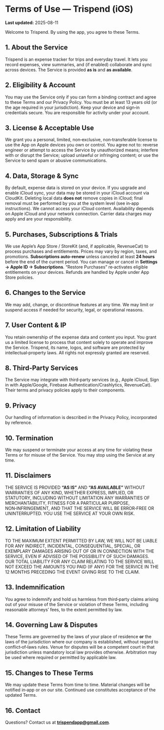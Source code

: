 # Terms of Use — Trispend (iOS)

**Last updated:** 2025-08-11

Welcome to Trispend. By using the app, you agree to these Terms.

## 1. About the Service
Trispend is an expense tracker for trips and everyday travel. It lets you record expenses, view summaries, and (if enabled) collaborate and sync across devices. The Service is provided **as is** and **as available**.

## 2. Eligibility & Account
You may use the Service only if you can form a binding contract and agree to these Terms and our Privacy Policy. You must be at least 13 years old (or the age required in your jurisdiction). Keep your device and sign‑in credentials secure. You are responsible for activity under your account.

## 3. License & Acceptable Use
We grant you a personal, limited, non‑exclusive, non‑transferable license to use the App on Apple devices you own or control. You agree not to: reverse engineer or attempt to access the Service by unauthorized means; interfere with or disrupt the Service; upload unlawful or infringing content; or use the Service to send spam or abusive communications.

## 4. Data, Storage & Sync
By default, expense data is stored on your device. If you upgrade and enable iCloud sync, your data may be stored in your iCloud account via CloudKit. Deleting local data **does not** remove copies in iCloud; final removal must be performed by you at the system level (see in‑app instructions). We cannot access your iCloud content. Availability depends on Apple iCloud and your network connection. Carrier data charges may apply and are your responsibility.

## 5. Purchases, Subscriptions & Trials
We use Apple’s App Store / StoreKit (and, if applicable, RevenueCat) to process purchases and entitlements. Prices may vary by region, taxes, and promotions. **Subscriptions auto‑renew** unless canceled at least **24 hours** before the end of the current period. You can manage or cancel in **Settings → Apple ID → Subscriptions**. “Restore Purchases” re‑activates eligible entitlements on your devices. Refunds are handled by Apple under App Store policies.

## 6. Changes to the Service
We may add, change, or discontinue features at any time. We may limit or suspend access if needed for security, legal, or operational reasons.

## 7. User Content & IP
You retain ownership of the expense data and content you input. You grant us a limited license to process that content solely to operate and improve the Service. Trispend, its name, logos, and software are protected by intellectual‑property laws. All rights not expressly granted are reserved.

## 8. Third‑Party Services
The Service may integrate with third‑party services (e.g., Apple iCloud, Sign in with Apple/Google, Firebase Authentication/Crashlytics, RevenueCat). Their terms and privacy policies apply to their components.

## 9. Privacy
Our handling of information is described in the Privacy Policy, incorporated by reference.

## 10. Termination
We may suspend or terminate your access at any time for violating these Terms or for misuse of the Service. You may stop using the Service at any time.

## 11. Disclaimers
THE SERVICE IS PROVIDED **“AS IS”** AND **“AS AVAILABLE”** WITHOUT WARRANTIES OF ANY KIND, WHETHER EXPRESS, IMPLIED, OR STATUTORY, INCLUDING WITHOUT LIMITATION ANY WARRANTIES OF MERCHANTABILITY, FITNESS FOR A PARTICULAR PURPOSE, NON‑INFRINGEMENT, AND THAT THE SERVICE WILL BE ERROR‑FREE OR UNINTERRUPTED. YOU USE THE SERVICE AT YOUR OWN RISK.

## 12. Limitation of Liability
TO THE MAXIMUM EXTENT PERMITTED BY LAW, WE WILL NOT BE LIABLE FOR ANY INDIRECT, INCIDENTAL, CONSEQUENTIAL, SPECIAL, OR EXEMPLARY DAMAGES ARISING OUT OF OR IN CONNECTION WITH THE SERVICE, EVEN IF ADVISED OF THE POSSIBILITY OF SUCH DAMAGES. OUR TOTAL LIABILITY FOR ANY CLAIM RELATING TO THE SERVICE WILL NOT EXCEED THE AMOUNTS YOU PAID (IF ANY) FOR THE SERVICE IN THE 12 MONTHS PRECEDING THE EVENT GIVING RISE TO THE CLAIM.

## 13. Indemnification
You agree to indemnify and hold us harmless from third‑party claims arising out of your misuse of the Service or violation of these Terms, including reasonable attorneys’ fees, to the extent permitted by law.

## 14. Governing Law & Disputes
These Terms are governed by the laws of your place of residence **or** the laws of the jurisdiction where our company is established, without regard to conflict‑of‑laws rules. Venue for disputes will be a competent court in that jurisdiction unless mandatory local law provides otherwise. Arbitration may be used where required or permitted by applicable law.

## 15. Changes to These Terms
We may update these Terms from time to time. Material changes will be notified in‑app or on our site. Continued use constitutes acceptance of the updated Terms.

## 16. Contact
Questions? Contact us at **trispendapp@gmail.com**.
